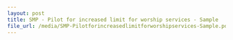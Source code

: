 ```yaml
---
layout: post
title: SMP - Pilot for increased limit for worship services - Sample
file_url: /media/SMP-Pilotforincreasedlimitforworshipservices-Sample.pdf
---
```

